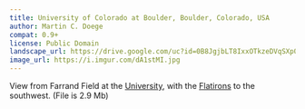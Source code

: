 ```yaml
---
title: University of Colorado at Boulder, Boulder, Colorado, USA
author: Martin C. Doege
compat: 0.9+
license: Public Domain
landscape_url: https://drive.google.com/uc?id=0B8JgjbLT8IxxOTkzeDVqSXp0cms&export=download
image_url: https://i.imgur.com/dA1stMI.jpg
---
```

View from Farrand Field at the <a href="https://en.wikipedia.org/wiki/University_of_Colorado_at_Boulder">University</a>, with the <a href="https://en.wikipedia.org/wiki/Flatirons">Flatirons</a> to the southwest. (File is 2.9 Mb)